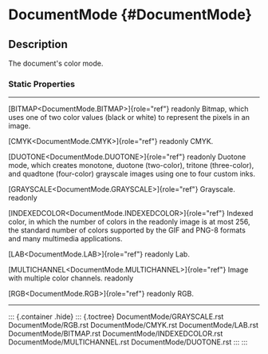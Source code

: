 DocumentMode {#DocumentMode}
============

Description
-----------

The document\'s color mode.

### Static Properties

  --------------------------------------------------------- -----------------------------------------------------
  [BITMAP\<DocumentMode.BITMAP\>]{role="ref"} readonly      Bitmap, which uses one of two color values (black or
                                                            white) to represent the pixels in an image.

  [CMYK\<DocumentMode.CMYK\>]{role="ref"} readonly          CMYK.

  [DUOTONE\<DocumentMode.DUOTONE\>]{role="ref"} readonly    Duotone mode, which creates monotone, duotone
                                                            (two-color), tritone (three-color), and quadtone
                                                            (four-color) grayscale images using one to four
                                                            custom inks.

  [GRAYSCALE\<DocumentMode.GRAYSCALE\>]{role="ref"}         Grayscale.
  readonly                                                  

  [INDEXEDCOLOR\<DocumentMode.INDEXEDCOLOR\>]{role="ref"}   Indexed color, in which the number of colors in the
  readonly                                                  image is at most 256, the standard number of colors
                                                            supported by the GIF and PNG-8 formats and many
                                                            multimedia applications.

  [LAB\<DocumentMode.LAB\>]{role="ref"} readonly            Lab.

  [MULTICHANNEL\<DocumentMode.MULTICHANNEL\>]{role="ref"}   Image with multiple color channels.
  readonly                                                  

  [RGB\<DocumentMode.RGB\>]{role="ref"} readonly            RGB.
  --------------------------------------------------------- -----------------------------------------------------

::: {.container .hide}
::: {.toctree}
DocumentMode/GRAYSCALE.rst DocumentMode/RGB.rst DocumentMode/CMYK.rst
DocumentMode/LAB.rst DocumentMode/BITMAP.rst
DocumentMode/INDEXEDCOLOR.rst DocumentMode/MULTICHANNEL.rst
DocumentMode/DUOTONE.rst
:::
:::
